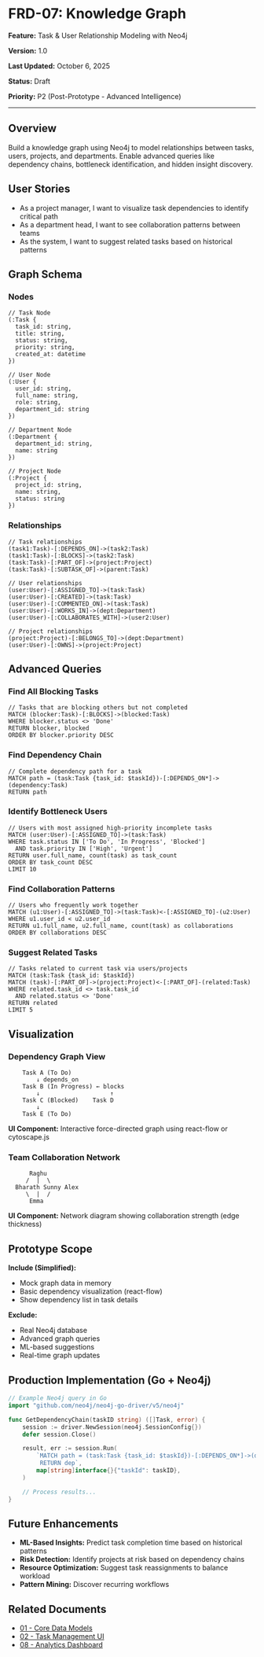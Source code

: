 # FRD-07: Knowledge Graph

**Feature:** Task & User Relationship Modeling with Neo4j

**Version:** 1.0

**Last Updated:** October 6, 2025

**Status:** Draft

**Priority:** P2 (Post-Prototype - Advanced Intelligence)

---

## Overview

Build a knowledge graph using Neo4j to model relationships between tasks, users, projects, and departments. Enable advanced queries like dependency chains, bottleneck identification, and hidden insight discovery.

## User Stories

- As a project manager, I want to visualize task dependencies to identify critical path
- As a department head, I want to see collaboration patterns between teams
- As the system, I want to suggest related tasks based on historical patterns

## Graph Schema

### Nodes

```cypher
// Task Node
(:Task {
  task_id: string,
  title: string,
  status: string,
  priority: string,
  created_at: datetime
})

// User Node
(:User {
  user_id: string,
  full_name: string,
  role: string,
  department_id: string
})

// Department Node
(:Department {
  department_id: string,
  name: string
})

// Project Node
(:Project {
  project_id: string,
  name: string,
  status: string
})
```

### Relationships

```cypher
// Task relationships
(task1:Task)-[:DEPENDS_ON]->(task2:Task)
(task1:Task)-[:BLOCKS]->(task2:Task)
(task:Task)-[:PART_OF]->(project:Project)
(task:Task)-[:SUBTASK_OF]->(parent:Task)

// User relationships
(user:User)-[:ASSIGNED_TO]->(task:Task)
(user:User)-[:CREATED]->(task:Task)
(user:User)-[:COMMENTED_ON]->(task:Task)
(user:User)-[:WORKS_IN]->(dept:Department)
(user:User)-[:COLLABORATES_WITH]->(user2:User)

// Project relationships
(project:Project)-[:BELONGS_TO]->(dept:Department)
(user:User)-[:OWNS]->(project:Project)
```

## Advanced Queries

### Find All Blocking Tasks

```cypher
// Tasks that are blocking others but not completed
MATCH (blocker:Task)-[:BLOCKS]->(blocked:Task)
WHERE blocker.status <> 'Done'
RETURN blocker, blocked
ORDER BY blocker.priority DESC
```

### Find Dependency Chain

```cypher
// Complete dependency path for a task
MATCH path = (task:Task {task_id: $taskId})-[:DEPENDS_ON*]->(dependency:Task)
RETURN path
```

### Identify Bottleneck Users

```cypher
// Users with most assigned high-priority incomplete tasks
MATCH (user:User)-[:ASSIGNED_TO]->(task:Task)
WHERE task.status IN ['To Do', 'In Progress', 'Blocked']
  AND task.priority IN ['High', 'Urgent']
RETURN user.full_name, count(task) as task_count
ORDER BY task_count DESC
LIMIT 10
```

### Find Collaboration Patterns

```cypher
// Users who frequently work together
MATCH (u1:User)-[:ASSIGNED_TO]->(task:Task)<-[:ASSIGNED_TO]-(u2:User)
WHERE u1.user_id < u2.user_id
RETURN u1.full_name, u2.full_name, count(task) as collaborations
ORDER BY collaborations DESC
```

### Suggest Related Tasks

```cypher
// Tasks related to current task via users/projects
MATCH (task:Task {task_id: $taskId})
MATCH (task)-[:PART_OF]->(project:Project)<-[:PART_OF]-(related:Task)
WHERE related.task_id <> task.task_id
  AND related.status <> 'Done'
RETURN related
LIMIT 5
```

## Visualization

### Dependency Graph View

```
    Task A (To Do)
        ↓ depends_on
    Task B (In Progress) ← blocks
        ↓                    ↑
    Task C (Blocked)    Task D
        ↓
    Task E (To Do)
```

**UI Component:** Interactive force-directed graph using react-flow or cytoscape.js

### Team Collaboration Network

```
      Raghu
     /  |  \
  Bharath Sunny Alex
     \  |  /
      Emma
```

**UI Component:** Network diagram showing collaboration strength (edge thickness)

## Prototype Scope

**Include (Simplified):**
- Mock graph data in memory
- Basic dependency visualization (react-flow)
- Show dependency list in task details

**Exclude:**
- Real Neo4j database
- Advanced graph queries
- ML-based suggestions
- Real-time graph updates

## Production Implementation (Go + Neo4j)

```go
// Example Neo4j query in Go
import "github.com/neo4j/neo4j-go-driver/v5/neo4j"

func GetDependencyChain(taskID string) ([]Task, error) {
    session := driver.NewSession(neo4j.SessionConfig{})
    defer session.Close()

    result, err := session.Run(
        `MATCH path = (task:Task {task_id: $taskId})-[:DEPENDS_ON*]->(dep:Task)
         RETURN dep`,
        map[string]interface{}{"taskId": taskID},
    )

    // Process results...
}
```

## Future Enhancements

- **ML-Based Insights:** Predict task completion time based on historical patterns
- **Risk Detection:** Identify projects at risk based on dependency chains
- **Resource Optimization:** Suggest task reassignments to balance workload
- **Pattern Mining:** Discover recurring workflows

## Related Documents

- [01 - Core Data Models](./01-core-data-models.md)
- [02 - Task Management UI](./02-task-management-ui.md)
- [08 - Analytics Dashboard](./08-analytics-dashboard.md)
